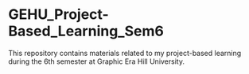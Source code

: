 # GEHU_Project-Based_Learning_Sem6
This repository contains materials related to my project-based learning during the 6th semester at Graphic Era Hill University.
